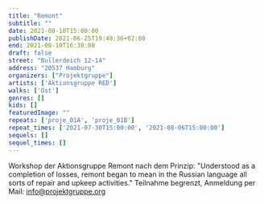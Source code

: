 ```yaml
---
title: "Remont"
subtitle: ""
date: 2021-08-10T15:00:00
publishDate: 2021-06-25T19:40:36+02:00
end: 2021-08-10T16:30:00
draft: false
street: "Bullerdeich 12-14"
address: "20537 Hamburg"
organizers: ["Projektgruppe"]
artists: ['Aktionsgruppe RED']
walks: ['Ost']
genres: []
kids: []
featuredImage: ""
repeats: ['proje_01A', 'proje_01B']
repeat_times: ['2021-07-30T15:00:00', '2021-08-06T15:00:00']
sequels: []
sequel_times: []
---
```


Workshop der Aktionsgruppe Remont nach dem Prinzip:  "Understood as a completion of losses, remont began to mean in the Russian language all sorts of repair and upkeep activities." Teilnahme begrenzt, Anmeldung per Mail: info@projektgruppe.org